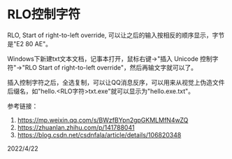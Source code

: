 # RLO控制字符

RLO, Start of right-to-left override, 可以让之后的输入按相反的顺序显示，字节是"E2 80 AE"。  

Windows下新建txt文本文档，记事本打开，鼠标右键->"插入 Unicode 控制字符"->"RLO  Start of right-to-left override"，然后再输文字就可以了。  

插入控制字符之后，全选复制，可以让QQ消息反序，可以用来从视觉上伪造文件后缀名，如"hello.<RLO字符>txt.exe"就可以显示为"hello.exe.txt"。  


参考链接：  
1. https://mp.weixin.qq.com/s/BWzfBYpn2gpGKMLMfN4wZQ
2. https://zhuanlan.zhihu.com/p/141788041
3. https://blog.csdn.net/csdnfala/article/details/106820348


2022/4/22  

